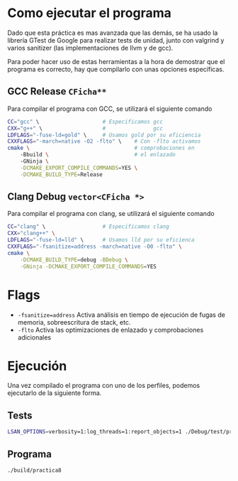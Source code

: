 # Como ejecutar el programa
Dado que esta práctica es mas avanzada que las demás, se ha usado
la librería GTest de Google para realizar tests de unidad, junto
con valgrind y varios sanitizer (las implementaciones de llvm y de
gcc).

Para poder hacer uso de estas herramientas a la hora de demostrar
que el programa es correcto, hay que compilarlo con unas opciones
específicas.

## GCC Release `CFicha**`
Para compilar el programa con GCC, se utilizará el siguiente comando
```sh
CC="gcc" \                    # Especificamos gcc
CXX="g++" \                   #               gcc
LDFLAGS="-fuse-ld=gold" \     # Usamos gold por su eficiencia
CXXFLAGS="-march=native -O2 -flto" \    # Con -flto activamos
cmake \                                 # comprobaciones en
    -Bbuild \                           # el enlazado
    -GNinja \
    -DCMAKE_EXPORT_COMPILE_COMMANDS=YES \
    -DCMAKE_BUILD_TYPE=Release
```

## Clang Debug `vector<CFicha *>`
Para compilar el programa con clang, se utilizará el siguiente comando
```sh
CC="clang" \                  # Especificamos clang
CXX="clang++" \
LDFLAGS="-fuse-ld=lld" \      # Usamos lld por su eficienca
CXXFLAGS="-fsanitize=address -march=native -O0 -flto" \
cmake \
    -DCMAKE_BUILD_TYPE=debug -BDebug \
    -GNinja -DCMAKE_EXPORT_COMPILE_COMMANDS=YES
```

# Flags
- `-fsanitize=address` Activa análisis en tiempo de ejecución de fugas
  de memoria, sobreescritura de stack, etc.
- `-flto` Activa las optimizaciones de enlazado y comprobaciones adicionales

# Ejecución
Una vez compilado el programa con uno de los perfiles, podemos ejecutarlo de
la siguiente forma.

## Tests
```sh
LSAN_OPTIONS=verbosity=1:log_threads=1:report_objects=1 ./Debug/test/practica8_tst
```

## Programa
```sh
./build/practica8
```
